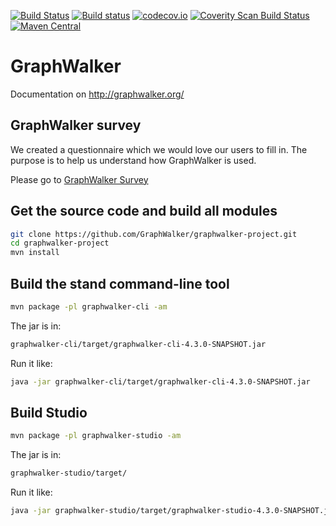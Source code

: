 [![Build Status](https://travis-ci.org/GraphWalker/graphwalker-project.svg?branch=master)](https://travis-ci.org/GraphWalker/graphwalker-project)
[![Build status](https://ci.appveyor.com/api/projects/status/s0410i90aldxcbh5/branch/master?svg=true)](https://ci.appveyor.com/project/KristianKarl/graphwalker-project/branch/master) 
[![codecov.io](https://codecov.io/github/GraphWalker/graphwalker-project/coverage.svg?branch=master)](https://codecov.io/github/GraphWalker/graphwalker-project?branch=master) <a href="https://scan.coverity.com/projects/graphwalker-graphwalker-project"><img alt="Coverity Scan Build Status" src="https://scan.coverity.com/projects/8246/badge.svg"/></a>
[![Maven Central](https://maven-badges.herokuapp.com/maven-central/org.graphwalker/graphwalker-project/badge.svg)](https://maven-badges.herokuapp.com/maven-central/org.graphwalker/graphwalker-project)

# GraphWalker

Documentation on http://graphwalker.org/

## GraphWalker survey

We created a questionnaire which we would love our users to fill in.
The purpose is to help us understand how GraphWalker is used.

Please go to [GraphWalker Survey](https://goo.gl/forms/rvHWHHsWIsh4Hw9y1)

## Get the source code and build all modules

```bash
git clone https://github.com/GraphWalker/graphwalker-project.git
cd graphwalker-project
mvn install
```

## Build the stand command-line tool

```bash
mvn package -pl graphwalker-cli -am
```

The jar is in:
```bash
graphwalker-cli/target/graphwalker-cli-4.3.0-SNAPSHOT.jar
```

Run it like:
```bash
java -jar graphwalker-cli/target/graphwalker-cli-4.3.0-SNAPSHOT.jar
```

## Build Studio

```bash
mvn package -pl graphwalker-studio -am
```

The jar is in:
```bash
graphwalker-studio/target/
```
 
Run it like:
```bash
java -jar graphwalker-studio/target/graphwalker-studio-4.3.0-SNAPSHOT.jar
```
